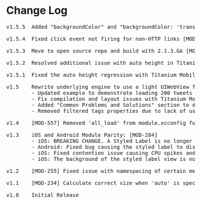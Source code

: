 # Change Log
<pre>
v1.5.5  Added "backgroundColor" and "backgroundColor: 'transparent'" support [TIMODOPEN-210]

v1.5.4  Fixed click event not firing for non-HTTP links [MOD-1076]

v1.5.3  Move to open source repo and build with 2.1.3.GA [MOD-944]

v1.5.2  Resolved additional issue with auto height in Titanium Mobile 1.8.2 (should use Ti.UI.SIZE for Titanium Mobile 2.x.x)

v1.5.1	Fixed the auto height regression with Titanium Mobile 1.8.2 [MOD-723]

v1.5	Rewrite underlying engine to use a light UIWebView for way better performance [MOD-573]
		- Updated example to demonstrate loading 200 tweets
		- Fix compilation and layout issues with Titanium Mobile 2.0.1 [MOD-647]
		- Added "Common Problems and Solutions" section to documentation
		- Removed filtered tags properties due to lack of use

v1.4    [MOD-557] Removed 'all_load' from module.xcconfig for compatibility with Titanium SDK 2.0.0

v1.3	iOS and Android Module Parity: [MOD-284]
		- iOS: BREAKING CHANGE. A Styled Label is no longer a scroll view, just like on Android; place it in a scroll view to achieve the previous behavior. Check out the example to see how.
		- Android: Fixed bug causing the styled label to disappear when placed in a table view [MOD-267]
		- iOS: Fixed contention issue causing CPU spikes and long load times on iOS versions prior to 5.0 [MOD-310]
		- iOS: The background of the styled label view is now transparent.

v1.2	[MOD-255] Fixed issue with namespacing of certain methods.

v1.1    [MOD-234] Calculate correct size when 'auto' is specified for height or width

v1.0    Initial Release
